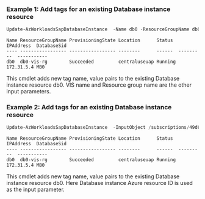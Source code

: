 ### Example 1: Add tags for an existing Database instance resource
```powershell
Update-AzWorkloadsSapDatabaseInstance  -Name db0 -ResourceGroupName db0-vis-rg -SapVirtualInstanceName DB0 -Tag @{ Test = "PS"; k2 = "v2"}
```

```output
Name ResourceGroupName ProvisioningState Location      Status  IPAddress  DatabaseSid
---- ----------------- ----------------- --------      ------  ---------  -----------
db0  db0-vis-rg        Succeeded         centraluseuap Running 172.31.5.4 MB0
```

This cmdlet adds new tag name, value pairs to the existing Database instance resource db0. VIS name and Resource group name are the other input parameters.

### Example 2: Add tags for an existing Database instance resource
```powershell
Update-AzWorkloadsSapDatabaseInstance  -InputObject /subscriptions/49d64d54-e966-4c46-a868-1999802b762c/resourceGroups/db0-vis-rg/providers/Microsoft.Workloads/sapVirtualInstances/DB0/databaseInstances/db0 -Tag @{ Test = "PS"; k2 = "v2"}
```

```output
Name ResourceGroupName ProvisioningState Location      Status  IPAddress  DatabaseSid
---- ----------------- ----------------- --------      ------  ---------  -----------
db0  db0-vis-rg        Succeeded         centraluseuap Running 172.31.5.4 MB0
```

This cmdlet adds new tag name, value pairs to the existing Database instance resource db0. Here Database instance Azure resource ID is used as the input parameter.

